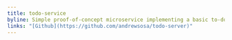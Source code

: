 ```yaml
---
title: todo-service
byline: Simple proof-of-concept microservice implementing a basic to-do list. Written in under 100 lines of Javascript.
links: "[Github](https://github.com/andrewsosa/todo-server)"
---
```


